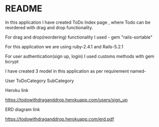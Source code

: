 # README

In this application I have created ToDo Index page , where Todo can be reordered with drag and drop functionality.

For drag and drop(reordering) functionality I used -
  gem "rails-sortable"

For this application we are using ruby-2.4.1 and Rails-5.2.1

For user authentication(sign up, login) I used 
   customs methods with gem bcrypt


I have created 3 model in this application as per requirement named-
 
 User
 ToDoCategory
 SubCategory


Heroku link

https://todowithdraganddrop.herokuapp.com/users/sign_up


ERD diagram link

https://todowithdraganddrop.herokuapp.com/erd.pdf
